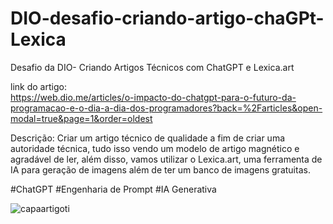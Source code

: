 # DIO-desafio-criando-artigo-chaGPt-Lexica
Desafio da DIO- Criando Artigos Técnicos com ChatGPT e Lexica.art

link do artigo:  
 https://web.dio.me/articles/o-impacto-do-chatgpt-para-o-futuro-da-programacao-e-o-dia-a-dia-dos-programadores?back=%2Farticles&open-modal=true&page=1&order=oldest

Descrição:
Criar um artigo técnico de qualidade a fim de criar uma autoridade técnica, tudo isso vendo um modelo de artigo magnético e agradável de ler, além disso, vamos utilizar o Lexica.art, uma ferramenta de IA para geração de imagens além de ter um banco de imagens gratuitas.

#ChatGPT  #Engenharia de Prompt  #IA Generativa

![capaartigoti](https://github.com/celioalonso/DIO-desafio-criando-artigo-chaGPt-Lexica/assets/80286922/df713ffe-33d2-4d3f-895d-1ef1c7160d80)
